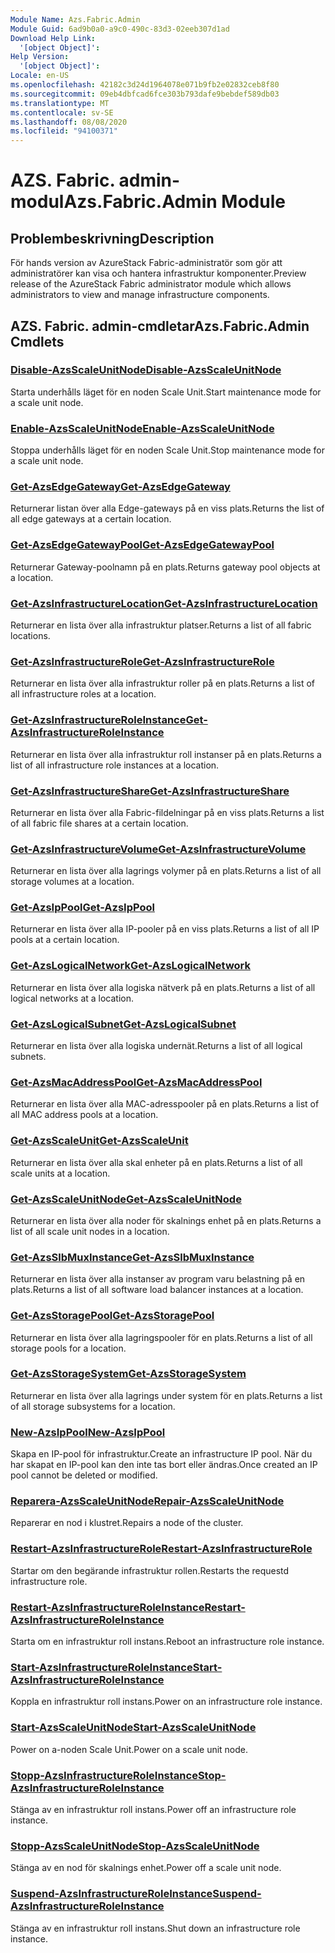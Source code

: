 ```yaml
---
Module Name: Azs.Fabric.Admin
Module Guid: 6ad9b0a0-a9c0-490c-83d3-02eeb307d1ad
Download Help Link:
  '[object Object]': 
Help Version:
  '[object Object]': 
Locale: en-US
ms.openlocfilehash: 42182c3d24d1964078e071b9fb2e02832ceb8f80
ms.sourcegitcommit: 09eb4dbfcad6fce303b793dafe9bebdef589db03
ms.translationtype: MT
ms.contentlocale: sv-SE
ms.lasthandoff: 08/08/2020
ms.locfileid: "94100371"
---
```

# <span data-ttu-id="436bc-101">AZS. Fabric. admin-modul</span><span class="sxs-lookup"><span data-stu-id="436bc-101">Azs.Fabric.Admin Module</span></span>
## <span data-ttu-id="436bc-102">Problembeskrivning</span><span class="sxs-lookup"><span data-stu-id="436bc-102">Description</span></span>
<span data-ttu-id="436bc-103">För hands version av AzureStack Fabric-administratör som gör att administratörer kan visa och hantera infrastruktur komponenter.</span><span class="sxs-lookup"><span data-stu-id="436bc-103">Preview release of the AzureStack Fabric administrator module which allows administrators to view and manage infrastructure components.</span></span>  
## <span data-ttu-id="436bc-104">AZS. Fabric. admin-cmdletar</span><span class="sxs-lookup"><span data-stu-id="436bc-104">Azs.Fabric.Admin Cmdlets</span></span>
### [<span data-ttu-id="436bc-105">Disable-AzsScaleUnitNode</span><span class="sxs-lookup"><span data-stu-id="436bc-105">Disable-AzsScaleUnitNode</span></span>](Disable-AzsScaleUnitNode.md)
<span data-ttu-id="436bc-106">Starta underhålls läget för en noden Scale Unit.</span><span class="sxs-lookup"><span data-stu-id="436bc-106">Start maintenance mode for a scale unit node.</span></span>

### [<span data-ttu-id="436bc-107">Enable-AzsScaleUnitNode</span><span class="sxs-lookup"><span data-stu-id="436bc-107">Enable-AzsScaleUnitNode</span></span>](Enable-AzsScaleUnitNode.md)
<span data-ttu-id="436bc-108">Stoppa underhålls läget för en noden Scale Unit.</span><span class="sxs-lookup"><span data-stu-id="436bc-108">Stop maintenance mode for a scale unit node.</span></span>

### [<span data-ttu-id="436bc-109">Get-AzsEdgeGateway</span><span class="sxs-lookup"><span data-stu-id="436bc-109">Get-AzsEdgeGateway</span></span>](Get-AzsEdgeGateway.md)
<span data-ttu-id="436bc-110">Returnerar listan över alla Edge-gateways på en viss plats.</span><span class="sxs-lookup"><span data-stu-id="436bc-110">Returns the list of all edge gateways at a certain location.</span></span>

### [<span data-ttu-id="436bc-111">Get-AzsEdgeGatewayPool</span><span class="sxs-lookup"><span data-stu-id="436bc-111">Get-AzsEdgeGatewayPool</span></span>](Get-AzsEdgeGatewayPool.md)
<span data-ttu-id="436bc-112">Returnerar Gateway-poolnamn på en plats.</span><span class="sxs-lookup"><span data-stu-id="436bc-112">Returns gateway pool objects at a location.</span></span>

### [<span data-ttu-id="436bc-113">Get-AzsInfrastructureLocation</span><span class="sxs-lookup"><span data-stu-id="436bc-113">Get-AzsInfrastructureLocation</span></span>](Get-AzsInfrastructureLocation.md)
<span data-ttu-id="436bc-114">Returnerar en lista över alla infrastruktur platser.</span><span class="sxs-lookup"><span data-stu-id="436bc-114">Returns a list of all fabric locations.</span></span>

### [<span data-ttu-id="436bc-115">Get-AzsInfrastructureRole</span><span class="sxs-lookup"><span data-stu-id="436bc-115">Get-AzsInfrastructureRole</span></span>](Get-AzsInfrastructureRole.md)
<span data-ttu-id="436bc-116">Returnerar en lista över alla infrastruktur roller på en plats.</span><span class="sxs-lookup"><span data-stu-id="436bc-116">Returns a list of all infrastructure roles at a location.</span></span>

### [<span data-ttu-id="436bc-117">Get-AzsInfrastructureRoleInstance</span><span class="sxs-lookup"><span data-stu-id="436bc-117">Get-AzsInfrastructureRoleInstance</span></span>](Get-AzsInfrastructureRoleInstance.md)
<span data-ttu-id="436bc-118">Returnerar en lista över alla infrastruktur roll instanser på en plats.</span><span class="sxs-lookup"><span data-stu-id="436bc-118">Returns a list of all infrastructure role instances at a location.</span></span>

### [<span data-ttu-id="436bc-119">Get-AzsInfrastructureShare</span><span class="sxs-lookup"><span data-stu-id="436bc-119">Get-AzsInfrastructureShare</span></span>](Get-AzsInfrastructureShare.md)
<span data-ttu-id="436bc-120">Returnerar en lista över alla Fabric-fildelningar på en viss plats.</span><span class="sxs-lookup"><span data-stu-id="436bc-120">Returns a list of all fabric file shares at a certain location.</span></span>

### [<span data-ttu-id="436bc-121">Get-AzsInfrastructureVolume</span><span class="sxs-lookup"><span data-stu-id="436bc-121">Get-AzsInfrastructureVolume</span></span>](Get-AzsInfrastructureVolume.md)
<span data-ttu-id="436bc-122">Returnerar en lista över alla lagrings volymer på en plats.</span><span class="sxs-lookup"><span data-stu-id="436bc-122">Returns a list of all storage volumes at a location.</span></span>

### [<span data-ttu-id="436bc-123">Get-AzsIpPool</span><span class="sxs-lookup"><span data-stu-id="436bc-123">Get-AzsIpPool</span></span>](Get-AzsIpPool.md)
<span data-ttu-id="436bc-124">Returnerar en lista över alla IP-pooler på en viss plats.</span><span class="sxs-lookup"><span data-stu-id="436bc-124">Returns a list of all IP pools at a certain location.</span></span>

### [<span data-ttu-id="436bc-125">Get-AzsLogicalNetwork</span><span class="sxs-lookup"><span data-stu-id="436bc-125">Get-AzsLogicalNetwork</span></span>](Get-AzsLogicalNetwork.md)
<span data-ttu-id="436bc-126">Returnerar en lista över alla logiska nätverk på en plats.</span><span class="sxs-lookup"><span data-stu-id="436bc-126">Returns a list of all logical networks at a location.</span></span>

### [<span data-ttu-id="436bc-127">Get-AzsLogicalSubnet</span><span class="sxs-lookup"><span data-stu-id="436bc-127">Get-AzsLogicalSubnet</span></span>](Get-AzsLogicalSubnet.md)
<span data-ttu-id="436bc-128">Returnerar en lista över alla logiska undernät.</span><span class="sxs-lookup"><span data-stu-id="436bc-128">Returns a list of all logical subnets.</span></span>

### [<span data-ttu-id="436bc-129">Get-AzsMacAddressPool</span><span class="sxs-lookup"><span data-stu-id="436bc-129">Get-AzsMacAddressPool</span></span>](Get-AzsMacAddressPool.md)
<span data-ttu-id="436bc-130">Returnerar en lista över alla MAC-adresspooler på en plats.</span><span class="sxs-lookup"><span data-stu-id="436bc-130">Returns a list of all MAC address pools at a location.</span></span>

### [<span data-ttu-id="436bc-131">Get-AzsScaleUnit</span><span class="sxs-lookup"><span data-stu-id="436bc-131">Get-AzsScaleUnit</span></span>](Get-AzsScaleUnit.md)
<span data-ttu-id="436bc-132">Returnerar en lista över alla skal enheter på en plats.</span><span class="sxs-lookup"><span data-stu-id="436bc-132">Returns a list of all scale units at a location.</span></span>

### [<span data-ttu-id="436bc-133">Get-AzsScaleUnitNode</span><span class="sxs-lookup"><span data-stu-id="436bc-133">Get-AzsScaleUnitNode</span></span>](Get-AzsScaleUnitNode.md)
<span data-ttu-id="436bc-134">Returnerar en lista över alla noder för skalnings enhet på en plats.</span><span class="sxs-lookup"><span data-stu-id="436bc-134">Returns a list of all scale unit nodes in a location.</span></span>

### [<span data-ttu-id="436bc-135">Get-AzsSlbMuxInstance</span><span class="sxs-lookup"><span data-stu-id="436bc-135">Get-AzsSlbMuxInstance</span></span>](Get-AzsSlbMuxInstance.md)
<span data-ttu-id="436bc-136">Returnerar en lista över alla instanser av program varu belastning på en plats.</span><span class="sxs-lookup"><span data-stu-id="436bc-136">Returns a list of all software load balancer instances at a location.</span></span>

### [<span data-ttu-id="436bc-137">Get-AzsStoragePool</span><span class="sxs-lookup"><span data-stu-id="436bc-137">Get-AzsStoragePool</span></span>](Get-AzsStoragePool.md)
<span data-ttu-id="436bc-138">Returnerar en lista över alla lagringspooler för en plats.</span><span class="sxs-lookup"><span data-stu-id="436bc-138">Returns a list of all storage pools for a location.</span></span>

### [<span data-ttu-id="436bc-139">Get-AzsStorageSystem</span><span class="sxs-lookup"><span data-stu-id="436bc-139">Get-AzsStorageSystem</span></span>](Get-AzsStorageSystem.md)
<span data-ttu-id="436bc-140">Returnerar en lista över alla lagrings under system för en plats.</span><span class="sxs-lookup"><span data-stu-id="436bc-140">Returns a list of all storage subsystems for a location.</span></span>

### [<span data-ttu-id="436bc-141">New-AzsIpPool</span><span class="sxs-lookup"><span data-stu-id="436bc-141">New-AzsIpPool</span></span>](New-AzsIpPool.md)
<span data-ttu-id="436bc-142">Skapa en IP-pool för infrastruktur.</span><span class="sxs-lookup"><span data-stu-id="436bc-142">Create an infrastructure IP pool.</span></span> <span data-ttu-id="436bc-143">När du har skapat en IP-pool kan den inte tas bort eller ändras.</span><span class="sxs-lookup"><span data-stu-id="436bc-143">Once created an IP pool cannot be deleted or modified.</span></span>

### [<span data-ttu-id="436bc-144">Reparera-AzsScaleUnitNode</span><span class="sxs-lookup"><span data-stu-id="436bc-144">Repair-AzsScaleUnitNode</span></span>](Repair-AzsScaleUnitNode.md)
<span data-ttu-id="436bc-145">Reparerar en nod i klustret.</span><span class="sxs-lookup"><span data-stu-id="436bc-145">Repairs a node of the cluster.</span></span>

### [<span data-ttu-id="436bc-146">Restart-AzsInfrastructureRole</span><span class="sxs-lookup"><span data-stu-id="436bc-146">Restart-AzsInfrastructureRole</span></span>](Restart-AzsInfrastructureRole.md)
<span data-ttu-id="436bc-147">Startar om den begärande infrastruktur rollen.</span><span class="sxs-lookup"><span data-stu-id="436bc-147">Restarts the requestd infrastructure role.</span></span>

### [<span data-ttu-id="436bc-148">Restart-AzsInfrastructureRoleInstance</span><span class="sxs-lookup"><span data-stu-id="436bc-148">Restart-AzsInfrastructureRoleInstance</span></span>](Restart-AzsInfrastructureRoleInstance.md)
<span data-ttu-id="436bc-149">Starta om en infrastruktur roll instans.</span><span class="sxs-lookup"><span data-stu-id="436bc-149">Reboot an infrastructure role instance.</span></span>

### [<span data-ttu-id="436bc-150">Start-AzsInfrastructureRoleInstance</span><span class="sxs-lookup"><span data-stu-id="436bc-150">Start-AzsInfrastructureRoleInstance</span></span>](Start-AzsInfrastructureRoleInstance.md)
<span data-ttu-id="436bc-151">Koppla en infrastruktur roll instans.</span><span class="sxs-lookup"><span data-stu-id="436bc-151">Power on an infrastructure role instance.</span></span>

### [<span data-ttu-id="436bc-152">Start-AzsScaleUnitNode</span><span class="sxs-lookup"><span data-stu-id="436bc-152">Start-AzsScaleUnitNode</span></span>](Start-AzsScaleUnitNode.md)
<span data-ttu-id="436bc-153">Power on a-noden Scale Unit.</span><span class="sxs-lookup"><span data-stu-id="436bc-153">Power on a scale unit node.</span></span>

### [<span data-ttu-id="436bc-154">Stopp-AzsInfrastructureRoleInstance</span><span class="sxs-lookup"><span data-stu-id="436bc-154">Stop-AzsInfrastructureRoleInstance</span></span>](Stop-AzsInfrastructureRoleInstance.md)
<span data-ttu-id="436bc-155">Stänga av en infrastruktur roll instans.</span><span class="sxs-lookup"><span data-stu-id="436bc-155">Power off an infrastructure role instance.</span></span>

### [<span data-ttu-id="436bc-156">Stopp-AzsScaleUnitNode</span><span class="sxs-lookup"><span data-stu-id="436bc-156">Stop-AzsScaleUnitNode</span></span>](Stop-AzsScaleUnitNode.md)
<span data-ttu-id="436bc-157">Stänga av en nod för skalnings enhet.</span><span class="sxs-lookup"><span data-stu-id="436bc-157">Power off a scale unit node.</span></span>

### [<span data-ttu-id="436bc-158">Suspend-AzsInfrastructureRoleInstance</span><span class="sxs-lookup"><span data-stu-id="436bc-158">Suspend-AzsInfrastructureRoleInstance</span></span>](Suspend-AzsInfrastructureRoleInstance.md)
<span data-ttu-id="436bc-159">Stänga av en infrastruktur roll instans.</span><span class="sxs-lookup"><span data-stu-id="436bc-159">Shut down an infrastructure role instance.</span></span>

